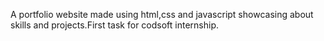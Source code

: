 A portfolio website made using html,css and javascript showcasing about skills and projects.First task for codsoft internship.
